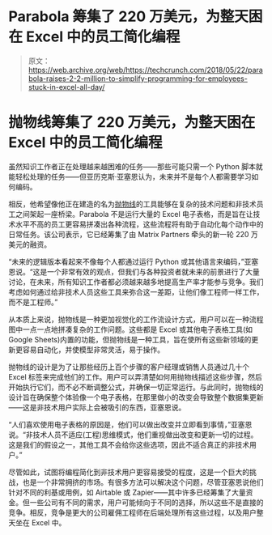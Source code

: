 # Parabola 筹集了 220 万美元，为整天困在 Excel 中的员工简化编程 

> 原文：<https://web.archive.org/web/https://techcrunch.com/2018/05/22/parabola-raises-2-2-million-to-simplify-programming-for-employees-stuck-in-excel-all-day/>

# 抛物线筹集了 220 万美元，为整天困在 Excel 中的员工简化编程

虽然知识工作者正在处理越来越困难的任务——那些可能只需一个 Python 脚本就能轻松处理的任务——但亚历克斯·亚塞恩认为，未来并不是每个人都需要学习如何编码。

相反，他希望像他正在建造的名为[抛物线](https://web.archive.org/web/20221210050116/https://parabola.io/)的工具能够在复杂的技术问题和非技术员工之间架起一座桥梁。Parabola 不是运行大量的 Excel 电子表格，而是旨在让技术水平不高的员工更容易拼凑出各种流程，这些流程将有助于自动化每个动作中的日常任务。该公司表示，它已经筹集了由 Matrix Partners 牵头的新一轮 220 万美元的融资。

“未来的逻辑版本看起来不像每个人都通过运行 Python 或其他语言来编码，”亚塞恩说。“这是一个非常有效的观点，但我们与各种投资者就未来的前景进行了大量讨论，在未来，所有知识工作者都必须越来越多地提高生产率才能参与竞争。我们考虑如何通过给非技术人员这些工具来弥合这一差距，让他们像工程师一样工作，而不是工程师。”

从本质上来说，抛物线是一种更加视觉化的工作流设计方式，用户可以在一种流程图中一点一点地拼凑复杂的工作问题。这些都是 Excel 或其他电子表格工具(如 Google Sheets)内置的功能，但抛物线是一种工具，旨在使所有这些新领域的更新更容易自动化，并使模型非常灵活，易于操作。

抛物线的设计是为了让那些经历上百个步骤的客户经理或销售人员通过几十个 Excel 标签来完成他们的工作。用户可以弄清楚如何用抛物线描述这些步骤，然后开始执行它们，而不必不断调整公式，并确保一切正常运行。与此同时，抛物线的设计旨在确保整个体验像一个电子表格，在那里做小的改变会导致整个数据集更新——这是非技术用户实际上会被吸引的东西，亚塞恩说。

“人们喜欢使用电子表格的原因是，他们可以做出改变并立即看到事情，”亚塞恩说。“非技术人员不适应(工程)思维模式，他们重视做出改变和更新一切的过程。这是我们的假设之一，其他工具不会给你这些选项，因此不适合真正的非技术用户。”

尽管如此，试图将编程简化到非技术用户更容易接受的程度，这是一个巨大的挑战，也是一个非常拥挤的市场。有很多方法可以解决这个问题，尽管亚塞恩说他们针对不同的利基或用例，如 Airtable 或 Zapier——其中许多已经筹集了大量资金。但一些公司有不同的需求，用户可能倾向于不同的选择，所以这些不是直接的竞争。相反，竞争是更大的公司雇佣工程师在后端处理所有这些过程，以及用户整天坐在 Excel 中。